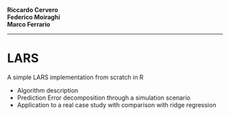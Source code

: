 **Riccardo Cervero**\
**Federico Moiraghi**\
**Marco Ferrario**

---------------------------------------------------------------------
# LARS
A simple LARS implementation from scratch in R

- Algorithm description
- Prediction Error decomposition through a simulation scenario
- Application to a real case study with comparison with ridge regression

